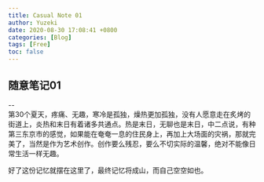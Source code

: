 ```yaml
---
title: Casual Note 01
author: Yuzeki
date: 2020-08-30 17:08:41 +0800
categories: [Blog]
tags: [Free]
toc: false
---
```

## 随意笔记01  
--  
第30个夏天，疼痛、无趣，寒冷是孤独，燥热更加孤独，没有人愿意走在炙烤的街道上，炎热和末日有着诸多共通点。热是末日，无聊也是末日，中二点说，有种第三东京市的感觉，如果能在奄奄一息的住民身上，再加上大场面的灾祸，那就完美了，当然是作为艺术创作。创作要么残忍，要么不切实际的温馨，绝对不能像日常生活一样无趣。  

好了这份记忆就摆在这里了，最终记忆将成山，而自己空空如也。

